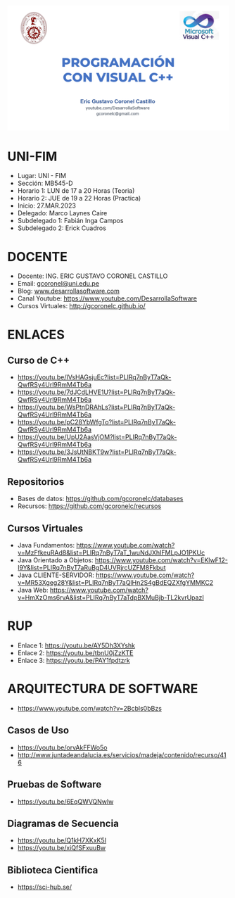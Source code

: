 ![UNI-FIM PROGRAMACION ORIENTADA A OBJETOS](https://raw.githubusercontent.com/gcoronelc/UNI-FIM-20231-MB545-E/main/img/logo.png)


# UNI-FIM

- Lugar: UNI - FIM
- Sección: MB545-D
- Horario 1: LUN de 17 a 20 Horas (Teoria)
- Horario 2: JUE de 19 a 22 Horas (Practica)
- Inicio: 27.MAR.2023
- Delegado: Marco Laynes Caire
- Subdelegado 1: Fabián Inga Campos
- Subdelegado 2: Erick Cuadros


# DOCENTE

- Docente: ING. ERIC GUSTAVO CORONEL CASTILLO
- Email: gcoronel@uni.edu.pe
- Blog: www.desarrollasoftware.com
- Canal Youtube: https://www.youtube.com/DesarrollaSoftware
- Cursos Virtuales: http://gcoronelc.github.io/



# ENLACES

## Curso de C++

- https://youtu.be/IVsHAGsjuEc?list=PLIRq7nByT7aQk-QwfRSy4Url9RmM4Tb6a
- https://youtu.be/7dJCdLHVE1U?list=PLIRq7nByT7aQk-QwfRSy4Url9RmM4Tb6a
- https://youtu.be/WsPtnDRAhLs?list=PLIRq7nByT7aQk-QwfRSy4Url9RmM4Tb6a
- https://youtu.be/pC28YbWfgTo?list=PLIRq7nByT7aQk-QwfRSy4Url9RmM4Tb6a
- https://youtu.be/UpU2AasVjOM?list=PLIRq7nByT7aQk-QwfRSy4Url9RmM4Tb6a
- https://youtu.be/3JsUtNBKT9w?list=PLIRq7nByT7aQk-QwfRSy4Url9RmM4Tb6a


## Repositorios

- Bases de datos: https://github.com/gcoronelc/databases
- Recursos: https://github.com/gcoronelc/recursos

## Cursos Virtuales

- Java Fundamentos: https://www.youtube.com/watch?v=MzFfkeuRAd8&list=PLIRq7nByT7aT_1wuNdJXhIFMLpJO1PKUc
- Java Orientado a Objetos: https://www.youtube.com/watch?v=EKlwF12-l9Y&list=PLIRq7nByT7aRuBgD4UVRjrcUZFM8Fkbut
- Java CLIENTE-SERVIDOR: https://www.youtube.com/watch?v=MR53Xgeg28Y&list=PLIRq7nByT7aQlHn2S4gBdEQZXfgYMMKC2
- Java Web: https://www.youtube.com/watch?v=HmXzOms6rvA&list=PLIRq7nByT7aTdpBXMuBjb-TL2kvrUpazI

# RUP

- Enlace 1: https://youtu.be/AY5Dh3XYshk
- Enlace 2: https://youtu.be/tbnU0jZzKTE
- Enlace 3: https://youtu.be/PAY1fpdtzrk


# ARQUITECTURA DE SOFTWARE

- https://www.youtube.com/watch?v=2Bcbls0bBzs


## Casos de Uso

- https://youtu.be/orvAkFFWo5o
- http://www.juntadeandalucia.es/servicios/madeja/contenido/recurso/416

## Pruebas de Software

- https://youtu.be/6EqQWVQNwlw

## Diagramas de Secuencia

- https://youtu.be/Q1kH7XKxK5I
- https://youtu.be/xiQfSFxuuBw

## Biblioteca Cientifica

- https://sci-hub.se/
